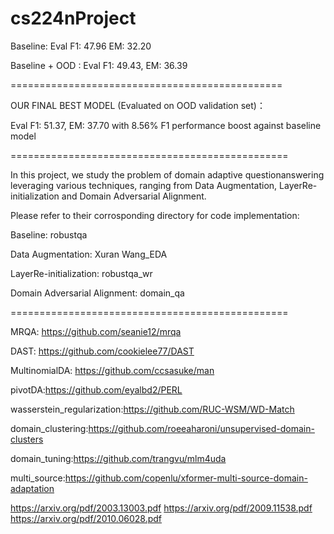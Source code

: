 # cs224nProject

Baseline: Eval F1: 47.96   EM: 32.20

Baseline + OOD : Eval F1: 49.43, EM: 36.39

===============================================

OUR FINAL BEST MODEL (Evaluated on OOD validation set)：

Eval F1: 51.37, EM: 37.70 with 8.56% F1 performance boost against baseline model

================================================

In this project, we study the problem of domain adaptive questionanswering leveraging various techniques, ranging from Data Augmentation, LayerRe-initialization and Domain Adversarial Alignment.  

Please refer to their corrosponding directory for code implementation:

Baseline: robustqa


Data Augmentation: Xuran Wang_EDA

LayerRe-initialization: robustqa_wr

Domain Adversarial Alignment: domain_qa

================================================


MRQA: https://github.com/seanie12/mrqa

DAST: https://github.com/cookielee77/DAST

MultinomialDA: https://github.com/ccsasuke/man

pivotDA:https://github.com/eyalbd2/PERL

wasserstein_regularization:https://github.com/RUC-WSM/WD-Match

domain_clustering:https://github.com/roeeaharoni/unsupervised-domain-clusters

domain_tuning:https://github.com/trangvu/mlm4uda

multi_source:https://github.com/copenlu/xformer-multi-source-domain-adaptation


https://arxiv.org/pdf/2003.13003.pdf
https://arxiv.org/pdf/2009.11538.pdf
https://arxiv.org/pdf/2010.06028.pdf
